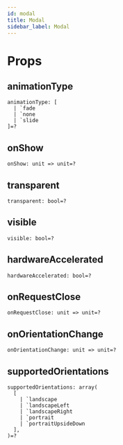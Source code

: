 ```yaml
---
id: modal
title: Modal
sidebar_label: Modal
---
```


# Props

## animationType

```reason
animationType: [
  | `fade
  | `none
  | `slide
]=?
```

## onShow

```reason
onShow: unit => unit=?
```

## transparent

```reason
transparent: bool=?
```

## visible

```reason
visible: bool=?
```

## hardwareAccelerated

```reason
hardwareAccelerated: bool=?
```

## onRequestClose

```reason
onRequestClose: unit => unit=?
```

## onOrientationChange

```reason
onOrientationChange: unit => unit=?
```

## supportedOrientations

```reason
supportedOrientations: array(
  [
    | `landscape
    | `landscapeLeft
    | `landscapeRight
    | `portrait
    | `portraitUpsideDown
  ],
)=?
```
